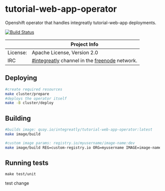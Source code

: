 # tutorial-web-app-operator

Openshift operator that handles integreatly tutorial-web-app deployments.

[![Build Status](https://travis-ci.org/integr8ly/tutorial-web-app-operator.svg?branch=master)](https://travis-ci.org/integr8ly/tutorial-web-app-operator)


|                 | Project Info  |
| --------------- | ------------- |
| License:        | Apache License, Version 2.0                      |
| IRC             | [#integreatly](https://webchat.freenode.net/?channels=integreatly) channel in the [freenode](http://freenode.net/) network. |


## Deploying

```sh
#create required resources
make cluster/prepare
#deploys the operator itself
make -B cluster/deploy
```

## Building

```sh
#builds image: quay.io/integreatly/tutorial-web-app-operator:latest
make image/build

#custom image params: registry.io/myusername/image-name:dev
make image/build REG=custom-registry.io ORG=myusername IMAGE=image-name TAG=dev
```

## Running tests

```
make test/unit
```
test change
